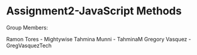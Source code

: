 # Assignment2-JavaScript Methods

Group Members:

Ramon Tores - Mightywise
Tahmina Munni - TahminaM
Gregory Vasquez - GregVasquezTech

